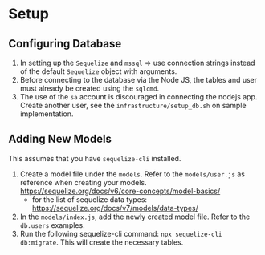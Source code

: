 # Setup
## Configuring Database
1. In setting up the `Sequelize` and `mssql` => use connection strings instead of the default `Sequelize` object with arguments.
2. Before connecting to the database via the Node JS, the tables and user must already be created using the `sqlcmd`.
3. The use of the `sa` account is discouraged in connecting the nodejs app. Create another user, see the `infrastructure/setup_db.sh` on sample implementation.

## Adding New Models
This assumes that you have `sequelize-cli` installed.
1. Create a model file under the `models`. Refer to the `models/user.js` as reference when creating your models. https://sequelize.org/docs/v6/core-concepts/model-basics/
   - for the list of sequelize data types: https://sequelize.org/docs/v7/models/data-types/
2. In the `models/index.js`, add the newly created model file. Refer to the `db.users` examples.
3. Run the following sequelize-cli command: `npx sequelize-cli db:migrate`. This will create the necessary tables.
